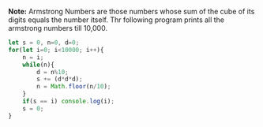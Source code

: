 **Note:** Armstrong Numbers are those numbers whose sum of the cube of its digits equals the number itself. Thr following program prints all the armstrong numbers till 10,000.

```javascript
let s = 0, n=0, d=0;
for(let i=0; i<10000; i++){
	n = i;
	while(n){
		d = n%10;
		s += (d*d*d);
		n = Math.floor(n/10);
	}
	if(s == i) console.log(i);
	s = 0;
}
```